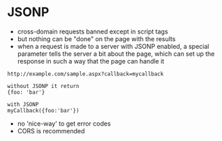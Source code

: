 # JSONP

- cross-domain requests banned except in script tags
- but nothing can be "done" on the page with the results
- when a request is made to a server with JSONP enabled, a special parameter tells the server a bit about the page, which can set up the response in such a way that the page can handle it


```
http://example.com/sample.aspx?callback=mycallback

without JSONP it return
{foo: 'bar'}

with JSONP
myCallback({foo:'bar'})
```

- no 'nice-way' to get error codes
- CORS is recommended